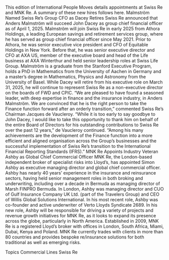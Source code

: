 This edition of International People Moves details appointments at Swiss Re and MNK Re.
A summary of these new hires follows here.
Malmström Named Swiss Re’s Group CFO as Dacey Retires
Swiss Re announced that Anders Malmström will succeed John Dacey as group chief financial officer as of April 1, 2025.
Malmström will join Swiss Re in early 2025 from Athora Holdings, a leading European savings and retirement services group, where he has served as group chief financial officer since May 2021. Prior to Athora, he was senior executive vice president and CFO of Equitable Holdings in New York. Before that, he was senior executive director and CFO at AXA US, member of the executive board and head of the Life business at AXA Winterthur and held senior leadership roles at Swiss Life Group.
Malmström is a graduate from the Stanford Executive Program, holds a PhD in Mathematics from the University of Aachen in Germany and a master’s degree in Mathematics, Physics and Astronomy from the University of Basel.
While Dacey will retire from his executive role on March 31, 2025, he will continue to represent Swiss Re as a non-executive director on the boards of FWD and CPIC.
“We are pleased to have found a seasoned leader, with deep expertise in finance and the insurance industry, in Anders Malmström. We are convinced that he is the right person to take the Finance function forward after an orderly transition,” commented Swiss Re’s Chairman Jacques de Vaucleroy.
“While it is too early to say goodbye to John Dacey, I would like to take this opportunity to thank him on behalf of the entire Board of Directors for his outstanding contributions to Swiss Re over the past 12 years,” de Vaucleroy continued.
“Among his many achievements are the development of the Finance function into a more efficient and aligned organisation across the Group’s businesses and the successful implementation of Swiss Re’s transition to the International Financial Reporting Standards (IFRS).”
MNK Re Appoints Industry Veteran Ashby as Global Chief Commercial Officer
MNK Re, the London-based independent broker of specialist risks into Lloyd’s, has appointed Simon Ashby as executive managing director and global chief commercial officer.
Ashby has nearly 40 years’ experience in the insurance and reinsurance sectors, having held senior management roles in both broking and underwriting, including over a decade in Bermuda as managing director of Marsh FINPRO Bermuda.
In London, Ashby was managing director and CUO of Gulf Insurance Company UK Ltd. (part of the Travelers Group) and CEO of Willis Global Solutions International. In his most recent role, Ashby was co-founder and active underwriter of Verto Lloyds Syndicate 2689.
In his new role, Ashby will be responsible for driving a variety of projects and revenue growth initiatives for MNK Re, as it looks to expand its presence across the globe, particularly in North America.
Established in 2009, MNK Re is a registered Lloyd’s broker with offices in London, South Africa, Miami, Dubai, Kenya and Poland. MNK Re currently trades with clients in more than 80 countries and provides bespoke re/insurance solutions for both traditional as well as emerging risks.

Topics
Commercial Lines
Swiss Re
